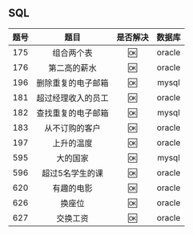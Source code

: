 SQL
---

|题号|题目|是否解决|数据库|
|:---:|:---:|:---:|:---:|
|175|组合两个表|:ok:|oracle|
|176|第二高的薪水|:ok:|oracle|
|196|删除重复的电子邮箱|:ok:|mysql|
|181|超过经理收入的员工|:ok:|oracle|
|182|查找重复的电子邮箱|:ok:|mysql|
|183|从不订购的客户|:ok:|oracle|
|197|上升的温度|:ok:|oracle|
|595|大的国家|:ok:|mysql|
|596|超过5名学生的课|:ok:|oracle|
|620|有趣的电影|:ok:|oracle|
|626|换座位|:ok:|oracle|
|627|交换工资|:ok:|oracle|
